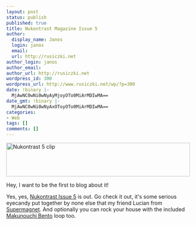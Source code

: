 ```yaml
---
layout: post
status: publish
published: true
title: Nukontrast Magazine Issue 5
author:
  display_name: Janos
  login: janos
  email: 
  url: http://rusiczki.net
author_login: janos
author_email: 
author_url: http://rusiczki.net
wordpress_id: 300
wordpress_url: http://www.rusiczki.net/wp/?p=300
date: !binary |-
  MjAwNC0wNi0wNyAyMjoyOTo0MiArMDIwMA==
date_gmt: !binary |-
  MjAwNC0wNi0wNyAxOToyOTo0MiArMDIwMA==
categories:
- Web
tags: []
comments: []
---
```

<p><img src="http://www.rusiczki.net/blog/blogpics/nukontrast_5.jpg" width="490" height="90" border="0" alt="Nukontrast 5 clip" class="image" /></p>
<p>Hey, I want to be the first to blog about it!</p>
<p>Yes, yes, <a href="http://www.lucianmarin.ro/nukontrast/" title="Nukontrast Magazine">Nukontrast Issue 5</a> is out. Go check it out, it's some serious eyecandy put together by none else that my friend Lucian from <a href="http://www.supermagnet.ro" title="Still can't see it with nothing else but IE... Dang!">Supermagnet</a>. And optionally you can rock your house with the included <a href="http://makunouchibento.inpuj.net/">Makunouchi Bento</a> loop too.</p>
